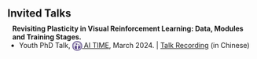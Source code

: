 <h1 id="invited-talks"></h1>  

<h2 style="margin: 30px 0px 10px;">Invited Talks</h2>

<h4 style="margin:0 10px 0;">Revisiting Plasticity in Visual Reinforcement Learning: Data, Modules and Training Stages.</h4> 

<ul style="margin: 0 0 5px;">
  <li>Youth PhD Talk, <a href="http://www.aitime.cn/"><autocolor><img src="/assets/Logo/AITIME.png" alt="AI TIME" width="19.778" height="20" style="vertical-align: middle;"> AI TIME</autocolor></a>, March 2024. | <a href="https://www.bilibili.com/video/BV1RF4m157Uh/">Talk Recording</a> (in Chinese)</li>
</ul>
